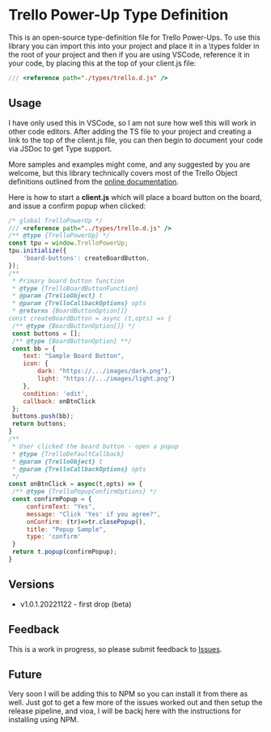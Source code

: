 # Trello Power-Up Type Definition

This is an open-source type-definition file for Trello Power-Ups. To use this library you can import this into your project and place it in a \types folder in the root of your project and then if you are using VSCode, reference it in your code, by placing this at the top of your client.js file:

```javascript
/// <reference path="./types/trello.d.js" />
```

## Usage

I have only used this in VSCode, so I am not sure how well this will work in other code editors. After adding the TS file to your project and creating a link to the top of the client.js file, you can then begin to document your code via JSDoc to get Type support. 

More samples and examples might come, and any suggested by you are welcome, but this library technically covers most of the Trello Object definitions outlined from the [online documentation](https://developer.atlassian.com/cloud/trello/power-ups/). 

Here is how to start a **client.js** which will place a board button on the board, and issue a confirm popup when clicked:

```javascript
/* global TrelloPowerUp */
/// <reference path="../types/trello.d.js" />
/** @type {TrelloPowerUp} */
const tpu = window.TrelloPowerUp;
tpu.initialize({
    'board-buttons': createBoardButton,
});
/**
 * Primary board button function
 * @type {TrelloBoardButtonFunction}
 * @param {TrelloObject} t
 * @param {TrelloCallbackOptions} opts
 * @returns {BoardButtonOption[]}
const createBoardButton = async (t,opts) => {
 /** @type {BoardButtonOption[]} */
 const buttons = [];
 /** @type {BoardButtonOption} **/
 const bb = {
    text: "Sample Board Button",
    icon: {
        dark: "https://.../images/dark.png"), 
        light: "https://.../images/light.png") 
    },
    condition: 'edit',
    callback: onBtnClick
 };
 buttons.push(bb);
 return buttons;
}
/**
 * User clicked the board button - open a popup
 * @type {TrelloDefaultCallback}
 * @param {TrelloObject} t
 * @param {TrelloCallbackOptions} opts
 */
const onBtnClick = async(t,opts) => {
 /** @type {TrelloPopupConfirmOptions} */
 const confirmPopup = {
     confirmText: "Yes",
     message: "Click 'Yes' if you agree?",
     onConfirm: (tr)=>tr.closePopup(),
     title: "Popup Sample",
     type: 'confirm'
 }
 return t.popup(confirmPopup);
}
```

## Versions

 - v1.0.1.20221122 - first drop (beta)

## Feedback

This is a work in progress, so please submit feedback to [Issues](https://github.com/davecra/Trello-Power-Up-TypeDefs/issues).

## Future

Very soon I will be adding this to NPM so you can install it from there as well. Just got to get a few more of the issues worked out and then setup the release pipeline, and vioa, I will be backj here with the instructions for installing using NPM.
